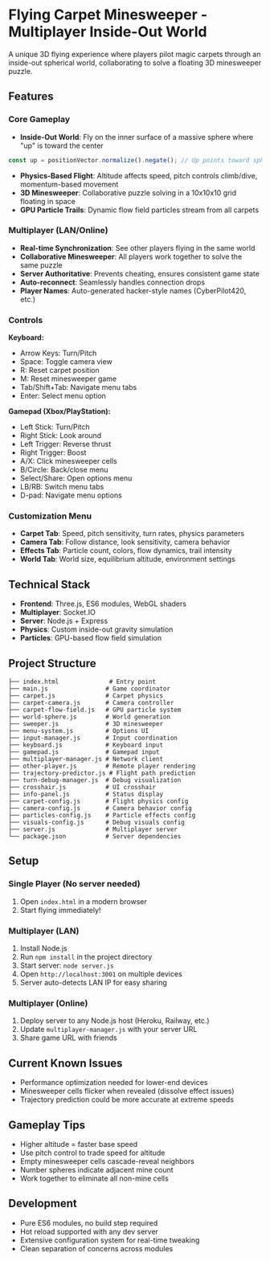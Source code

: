# Flying Carpet Minesweeper - Multiplayer Inside-Out World

A unique 3D flying experience where players pilot magic carpets through an inside-out spherical world, collaborating to solve a floating 3D minesweeper puzzle.

## Features

### Core Gameplay
- **Inside-Out World**: Fly on the inner surface of a massive sphere where "up" is toward the center
```javascript
const up = positionVector.normalize().negate(); // Up points toward sphere center
```
- **Physics-Based Flight**: Altitude affects speed, pitch controls climb/dive, momentum-based movement
- **3D Minesweeper**: Collaborative puzzle solving in a 10x10x10 grid floating in space
- **GPU Particle Trails**: Dynamic flow field particles stream from all carpets

### Multiplayer (LAN/Online)
- **Real-time Synchronization**: See other players flying in the same world
- **Collaborative Minesweeper**: All players work together to solve the same puzzle
- **Server Authoritative**: Prevents cheating, ensures consistent game state
- **Auto-reconnect**: Seamlessly handles connection drops
- **Player Names**: Auto-generated hacker-style names (CyberPilot420, etc.)

### Controls
**Keyboard:**
- Arrow Keys: Turn/Pitch
- Space: Toggle camera view
- R: Reset carpet position
- M: Reset minesweeper game
- Tab/Shift+Tab: Navigate menu tabs
- Enter: Select menu option

**Gamepad (Xbox/PlayStation):**
- Left Stick: Turn/Pitch
- Right Stick: Look around
- Left Trigger: Reverse thrust
- Right Trigger: Boost
- A/X: Click minesweeper cells
- B/Circle: Back/close menu
- Select/Share: Open options menu
- LB/RB: Switch menu tabs
- D-pad: Navigate menu options

### Customization Menu
- **Carpet Tab**: Speed, pitch sensitivity, turn rates, physics parameters
- **Camera Tab**: Follow distance, look sensitivity, camera behavior
- **Effects Tab**: Particle count, colors, flow dynamics, trail intensity
- **World Tab**: World size, equilibrium altitude, environment settings

## Technical Stack
- **Frontend**: Three.js, ES6 modules, WebGL shaders
- **Multiplayer**: Socket.IO
- **Server**: Node.js + Express
- **Physics**: Custom inside-out gravity simulation
- **Particles**: GPU-based flow field simulation

## Project Structure
```
├── index.html              # Entry point
├── main.js                # Game coordinator  
├── carpet.js              # Carpet physics
├── carpet-camera.js       # Camera controller
├── carpet-flow-field.js   # GPU particle system
├── world-sphere.js        # World generation
├── sweeper.js             # 3D minesweeper
├── menu-system.js         # Options UI
├── input-manager.js       # Input coordination
├── keyboard.js            # Keyboard input
├── gamepad.js             # Gamepad input
├── multiplayer-manager.js # Network client
├── other-player.js        # Remote player rendering
├── trajectory-predictor.js # Flight path prediction
├── turn-debug-manager.js  # Debug visualization
├── crosshair.js           # UI crosshair
├── info-panel.js          # Status display
├── carpet-config.js       # Flight physics config
├── camera-config.js       # Camera behavior config
├── particles-config.js    # Particle effects config
├── visuals-config.js      # Debug visuals config
├── server.js              # Multiplayer server
└── package.json           # Server dependencies
```

## Setup

### Single Player (No server needed)
1. Open `index.html` in a modern browser
2. Start flying immediately!

### Multiplayer (LAN)
1. Install Node.js
2. Run `npm install` in the project directory
3. Start server: `node server.js`
4. Open `http://localhost:3001` on multiple devices
5. Server auto-detects LAN IP for easy sharing

### Multiplayer (Online)
1. Deploy server to any Node.js host (Heroku, Railway, etc.)
2. Update `multiplayer-manager.js` with your server URL
3. Share game URL with friends

## Current Known Issues
- Performance optimization needed for lower-end devices
- Minesweeper cells flicker when revealed (dissolve effect issues)
- Trajectory prediction could be more accurate at extreme speeds

## Gameplay Tips
- Higher altitude = faster base speed
- Use pitch control to trade speed for altitude
- Empty minesweeper cells cascade-reveal neighbors
- Number spheres indicate adjacent mine count
- Work together to eliminate all non-mine cells

## Development
- Pure ES6 modules, no build step required
- Hot reload supported with any dev server
- Extensive configuration system for real-time tweaking
- Clean separation of concerns across modules